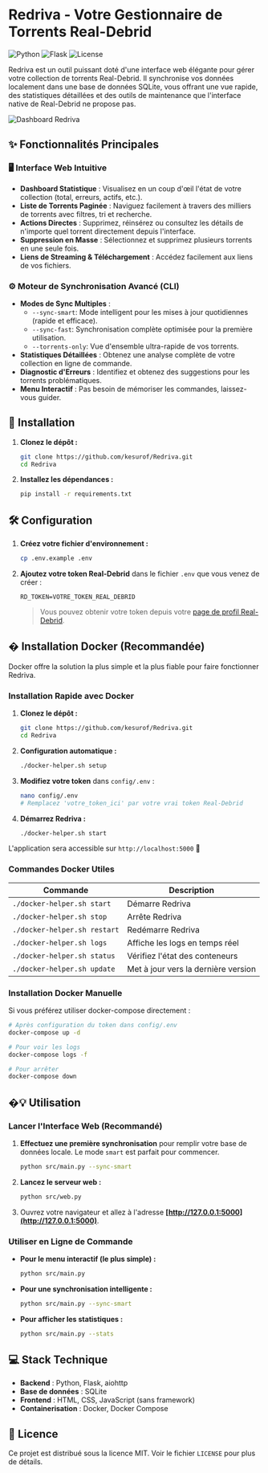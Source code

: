 # Redriva - Votre Gestionnaire de Torrents Real-Debrid

![Python](https://img.shields.io/badge/Python-3.9%2B-blue?style=for-the-badge&logo=python)
![Flask](https://img.shields.io/badge/Flask-2.x-green?style=for-the-badge&logo=flask)
![License](https://img.shields.io/badge/License-MIT-purple?style=for-the-badge)

Redriva est un outil puissant doté d'une interface web élégante pour gérer votre collection de torrents Real-Debrid. Il synchronise vos données localement dans une base de données SQLite, vous offrant une vue rapide, des statistiques détaillées et des outils de maintenance que l'interface native de Real-Debrid ne propose pas.

<!-- Suggestion: Remplacez par une vraie capture d'écran -->
![Dashboard Redriva](https://i.imgur.com/8aJgP0d.png) 

## ✨ Fonctionnalités Principales

### 🖥️ Interface Web Intuitive
- **Dashboard Statistique** : Visualisez en un coup d'œil l'état de votre collection (total, erreurs, actifs, etc.).
- **Liste de Torrents Paginée** : Naviguez facilement à travers des milliers de torrents avec filtres, tri et recherche.
- **Actions Directes** : Supprimez, réinsérez ou consultez les détails de n'importe quel torrent directement depuis l'interface.
- **Suppression en Masse** : Sélectionnez et supprimez plusieurs torrents en une seule fois.
- **Liens de Streaming & Téléchargement** : Accédez facilement aux liens de vos fichiers.

### ⚙️ Moteur de Synchronisation Avancé (CLI)
- **Modes de Sync Multiples** :
  - `--sync-smart`: Mode intelligent pour les mises à jour quotidiennes (rapide et efficace).
  - `--sync-fast`: Synchronisation complète optimisée pour la première utilisation.
  - `--torrents-only`: Vue d'ensemble ultra-rapide de vos torrents.
- **Statistiques Détaillées** : Obtenez une analyse complète de votre collection en ligne de commande.
- **Diagnostic d'Erreurs** : Identifiez et obtenez des suggestions pour les torrents problématiques.
- **Menu Interactif** : Pas besoin de mémoriser les commandes, laissez-vous guider.

## 🚀 Installation

1.  **Clonez le dépôt :**
    ```bash
    git clone https://github.com/kesurof/Redriva.git
    cd Redriva
    ```

2.  **Installez les dépendances :**
    ```bash
    pip install -r requirements.txt
    ```

## 🛠️ Configuration

1.  **Créez votre fichier d'environnement :**
    ```bash
    cp .env.example .env
    ```

2.  **Ajoutez votre token Real-Debrid** dans le fichier `.env` que vous venez de créer :
    ```env
    RD_TOKEN=VOTRE_TOKEN_REAL_DEBRID
    ```
    > Vous pouvez obtenir votre token depuis votre [page de profil Real-Debrid](https://real-debrid.com/apitoken).

## � Installation Docker (Recommandée)

Docker offre la solution la plus simple et la plus fiable pour faire fonctionner Redriva.

### Installation Rapide avec Docker

1.  **Clonez le dépôt :**
    ```bash
    git clone https://github.com/kesurof/Redriva.git
    cd Redriva
    ```

2.  **Configuration automatique :**
    ```bash
    ./docker-helper.sh setup
    ```

3.  **Modifiez votre token** dans `config/.env` :
    ```bash
    nano config/.env
    # Remplacez 'votre_token_ici' par votre vrai token Real-Debrid
    ```

4.  **Démarrez Redriva :**
    ```bash
    ./docker-helper.sh start
    ```

L'application sera accessible sur `http://localhost:5000` 🎉

### Commandes Docker Utiles

| Commande | Description |
|----------|-------------|
| `./docker-helper.sh start` | Démarre Redriva |
| `./docker-helper.sh stop` | Arrête Redriva |
| `./docker-helper.sh restart` | Redémarre Redriva |
| `./docker-helper.sh logs` | Affiche les logs en temps réel |
| `./docker-helper.sh status` | Vérifiez l'état des conteneurs |
| `./docker-helper.sh update` | Met à jour vers la dernière version |

### Installation Docker Manuelle

Si vous préférez utiliser docker-compose directement :

```bash
# Après configuration du token dans config/.env
docker-compose up -d

# Pour voir les logs
docker-compose logs -f

# Pour arrêter
docker-compose down
```

## �💡 Utilisation

### Lancer l'Interface Web (Recommandé)

1.  **Effectuez une première synchronisation** pour remplir votre base de données locale. Le mode `smart` est parfait pour commencer.
    ```bash
    python src/main.py --sync-smart
    ```

2.  **Lancez le serveur web :**
    ```bash
    python src/web.py
    ```

3.  Ouvrez votre navigateur et allez à l'adresse **[http://127.0.0.1:5000](http://127.0.0.1:5000)**.

### Utiliser en Ligne de Commande

-   **Pour le menu interactif (le plus simple) :**
    ```bash
    python src/main.py
    ```
-   **Pour une synchronisation intelligente :**
    ```bash
    python src/main.py --sync-smart
    ```
-   **Pour afficher les statistiques :**
    ```bash
    python src/main.py --stats
    ```

## 💻 Stack Technique

-   **Backend** : Python, Flask, aiohttp
-   **Base de données** : SQLite
-   **Frontend** : HTML, CSS, JavaScript (sans framework)
-   **Containerisation** : Docker, Docker Compose

## 📄 Licence

Ce projet est distribué sous la licence MIT. Voir le fichier `LICENSE` pour plus de détails.